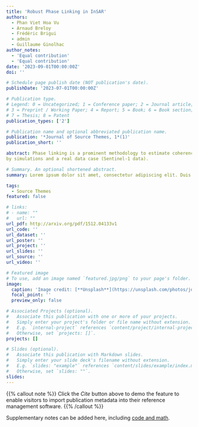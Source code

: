 ```yaml
---
title: 'Robust Phase Linking in InSAR'
authors:
  - Phan Viet Hoa Vu
  - Arnaud Breloy
  - Frédéric Brigui
  - admin
  - Guillaume Ginolhac
author_notes:
  - 'Equal contribution'
  - 'Equal contribution'
date: '2023-09-01T00:00:00Z'
doi: ''

# Schedule page publish date (NOT publication's date).
publishDate: '2023-07-01T00:00:00Z'

# Publication type.
# Legend: 0 = Uncategorized; 1 = Conference paper; 2 = Journal article;
# 3 = Preprint / Working Paper; 4 = Report; 5 = Book; 6 = Book section;
# 7 = Thesis; 8 = Patent
publication_types: ['2']

# Publication name and optional abbreviated publication name.
publication: '*Journal of Source Themes, 1*(1)'
publication_short: ''

abstract: Phase linking is a prominent methodology to estimate coherence and phase difference in interferometric synthetic aperture radar. This method is driven by a maximum likelihood estimation approach, which allows to fully exploit all the possible interferograms from a time series. Its performance is, however, known to be affected by the accuracy of the covariance matrix estimation step, which usually requires to introduce additional prior information on its structure when there is a small sample support (spatial window). Moreover, most phase linking algorithms are built upon the sample covariance matrix, due to the assumption of an underlying Gaussian distribution. In a scenario where SAR data is high resolution, or when the study area is spatially heterogeneous (e.g., urban area), this assumption can also limit the accuracy of the covariance matrix estimation step. Considering the two aforementioned issues, we introduce alternative statistical models, whose maximum likelihood estimators then yield new phase linking algorithms. In order to be robust to non-Gaussian data, we consider the use of a more general model of scaled mixture of Gaussian. To address small sample support issues, we also generalize this approach to a possibly low-rank structured covariance matrix. A unified algorithm to perform phase linking given these models is then derived and validated
by simulations and a real data case (Sentinel-1 data).

# Summary. An optional shortened abstract.
summary: Lorem ipsum dolor sit amet, consectetur adipiscing elit. Duis posuere tellus ac convallis placerat. Proin tincidunt magna sed ex sollicitudin condimentum.

tags:
  - Source Themes
featured: false

# links:
# - name: ""
#   url: ""
url_pdf: http://arxiv.org/pdf/1512.04133v1
url_code: ''
url_dataset: ''
url_poster: ''
url_project: ''
url_slides: ''
url_source: ''
url_video: ''

# Featured image
# To use, add an image named `featured.jpg/png` to your page's folder.
image:
  caption: 'Image credit: [**Unsplash**](https://unsplash.com/photos/jdD8gXaTZsc)'
  focal_point: ''
  preview_only: false

# Associated Projects (optional).
#   Associate this publication with one or more of your projects.
#   Simply enter your project's folder or file name without extension.
#   E.g. `internal-project` references `content/project/internal-project/index.md`.
#   Otherwise, set `projects: []`.
projects: []

# Slides (optional).
#   Associate this publication with Markdown slides.
#   Simply enter your slide deck's filename without extension.
#   E.g. `slides: "example"` references `content/slides/example/index.md`.
#   Otherwise, set `slides: ""`.
slides:
---
```


{{% callout note %}}
Click the _Cite_ button above to demo the feature to enable visitors to import publication metadata into their reference management software.
{{% /callout %}}

Supplementary notes can be added here, including [code and math](https://wowchemy.com/docs/content/writing-markdown-latex/).
